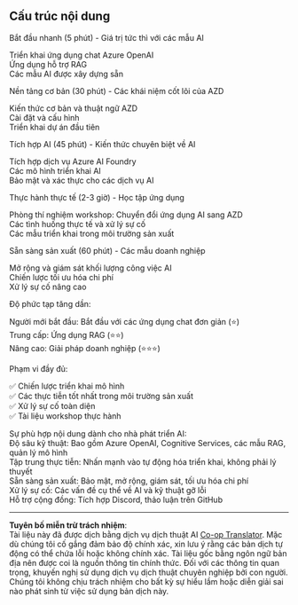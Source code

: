 <!--
CO_OP_TRANSLATOR_METADATA:
{
  "original_hash": "f043362c5ed91c41a815609e4f16bd48",
  "translation_date": "2025-09-12T21:32:40+00:00",
  "source_file": "course-outline.md",
  "language_code": "vi"
}
-->
## Cấu trúc nội dung

Bắt đầu nhanh (5 phút) - Giá trị tức thì với các mẫu AI

Triển khai ứng dụng chat Azure OpenAI  
Ứng dụng hỗ trợ RAG  
Các mẫu AI được xây dựng sẵn  

Nền tảng cơ bản (30 phút) - Các khái niệm cốt lõi của AZD  

Kiến thức cơ bản và thuật ngữ AZD  
Cài đặt và cấu hình  
Triển khai dự án đầu tiên  

Tích hợp AI (45 phút) - Kiến thức chuyên biệt về AI  

Tích hợp dịch vụ Azure AI Foundry  
Các mô hình triển khai AI  
Bảo mật và xác thực cho các dịch vụ AI  

Thực hành thực tế (2-3 giờ) - Học tập ứng dụng  

Phòng thí nghiệm workshop: Chuyển đổi ứng dụng AI sang AZD  
Các tình huống thực tế và xử lý sự cố  
Các mẫu triển khai trong môi trường sản xuất  

Sẵn sàng sản xuất (60 phút) - Các mẫu doanh nghiệp  

Mở rộng và giám sát khối lượng công việc AI  
Chiến lược tối ưu hóa chi phí  
Xử lý sự cố nâng cao  

Độ phức tạp tăng dần:

Người mới bắt đầu: Bắt đầu với các ứng dụng chat đơn giản (⭐)  
Trung cấp: Ứng dụng RAG (⭐⭐)  
Nâng cao: Giải pháp doanh nghiệp (⭐⭐⭐)  

Phạm vi đầy đủ:

✅ Chiến lược triển khai mô hình  
✅ Các thực tiễn tốt nhất trong môi trường sản xuất  
✅ Xử lý sự cố toàn diện  
✅ Tài liệu workshop thực hành  

Sự phù hợp nội dung dành cho nhà phát triển AI:  
Độ sâu kỹ thuật: Bao gồm Azure OpenAI, Cognitive Services, các mẫu RAG, quản lý mô hình  
Tập trung thực tiễn: Nhấn mạnh vào tự động hóa triển khai, không phải lý thuyết  
Sẵn sàng sản xuất: Bảo mật, mở rộng, giám sát, tối ưu hóa chi phí  
Xử lý sự cố: Các vấn đề cụ thể về AI và kỹ thuật gỡ lỗi  
Hỗ trợ cộng đồng: Tích hợp Discord, thảo luận trên GitHub  

---

**Tuyên bố miễn trừ trách nhiệm**:  
Tài liệu này đã được dịch bằng dịch vụ dịch thuật AI [Co-op Translator](https://github.com/Azure/co-op-translator). Mặc dù chúng tôi cố gắng đảm bảo độ chính xác, xin lưu ý rằng các bản dịch tự động có thể chứa lỗi hoặc không chính xác. Tài liệu gốc bằng ngôn ngữ bản địa nên được coi là nguồn thông tin chính thức. Đối với các thông tin quan trọng, khuyến nghị sử dụng dịch vụ dịch thuật chuyên nghiệp bởi con người. Chúng tôi không chịu trách nhiệm cho bất kỳ sự hiểu lầm hoặc diễn giải sai nào phát sinh từ việc sử dụng bản dịch này.
